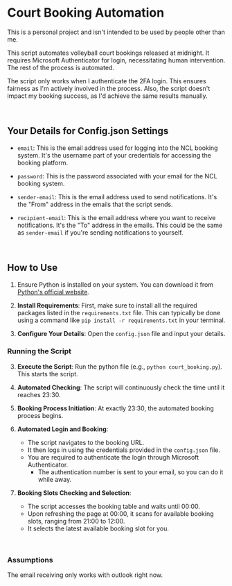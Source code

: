 # Court Booking Automation
This is a personal project and isn't intended to be used by people other than me. 

This script automates volleyball court bookings released at midnight. 
It requires Microsoft Authenticator for login, necessitating human intervention. 
The rest of the process is automated.

The script only works when I authenticate the 2FA login. This ensures fairness as I'm actively involved in the process. 
Also, the script doesn't impact my booking success, as I'd achieve the same results manually.

<br>

## Your Details for Config.json Settings 

- `email`: This is the email address used for logging into the NCL booking system. It's the username part of your credentials for accessing the booking platform.

- `password`: This is the password associated with your email for the NCL booking system.

- `sender-email`: This is the email address used to send notifications. It's the "From" address in the emails that the script sends. 

- `recipient-email`: This is the email address where you want to receive notifications. It's the "To" address in the emails. This could be the same as `sender-email` if you're sending notifications to yourself.

<br>


## How to Use  

1. Ensure Python is installed on your system. You can download it from [Python's official website](https://www.python.org/downloads/).

2. **Install Requirements**: First, make sure to install all the required packages listed in the `requirements.txt` file. This can typically be done using a command like `pip install -r requirements.txt` in your terminal.

3. **Configure Your Details**: Open the `config.json` file and input your details.

### Running the Script

3. **Execute the Script**: Run the python file (e.g., `python court_booking.py`). This starts the script.

4. **Automated Checking**: The script will continuously check the time until it reaches 23:30.

5. **Booking Process Initiation**: At exactly 23:30, the automated booking process begins.

6. **Automated Login and Booking**: 
   - The script navigates to the booking URL.
   - It then logs in using the credentials provided in the `config.json` file.
   - You are required to authenticate the login through Microsoft Authenticator.
     - The authentication number is sent to your email, so you can do it while away.
7. **Booking Slots Checking and Selection**: 
   - The script accesses the booking table and waits until 00:00.
   - Upon refreshing the page at 00:00, it scans for available booking slots, ranging from 21:00 to 12:00.
   - It selects the latest available booking slot for you.

<br>

### Assumptions

The email receiving only works with outlook right now.
